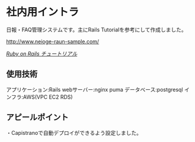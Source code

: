 # 社内用イントラ

日報・FAQ管理システムです。主にRails Tutorialを参考にして作成しました。

http://www.neioge-raun-sample.com/

[*Ruby on Rails チュートリアル*](https://railstutorial.jp/)

## 使用技術

アプリケーション:Rails
webサーバー:nginx puma
データベース:postgresql
インフラ:AWS(VPC EC2 RDS)

## アピールポイント
・Capistranoで自動デプロイができるよう設定しました。
